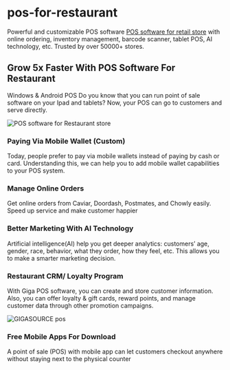 # pos-for-restaurant
Powerful and customizable POS software [POS software for retail store](https://gigasource.io/pos-restaurant/) with online ordering, inventory management, barcode scanner, tablet POS, AI technology, etc. Trusted by over 50000+ stores.

## Grow 5x Faster With POS Software For Restaurant
Windows & Android POS
Do you know that you can run point of sale software on your Ipad and tablets? Now, your POS can go to customers and serve directly.

![POS software for Restaurant store](https://gigasource.b-cdn.net/wp-content/uploads/2020/04/shutterstock_306038723-2.jpg)

### Paying Via Mobile Wallet (Custom)
Today, people prefer to pay via mobile wallets instead of paying by cash or card. Understanding this, we can help you to add mobile wallet capabilities to your POS system. 

### Manage Online Orders
Get online orders from Caviar, Doordash, Postmates, and Chowly easily. Speed up service and make customer happier

### Better Marketing With AI Technology​
Artificial intelligence(AI) help you get deeper analytics: customers’ age, gender, race, behavior, what they order, how they feel, etc. This allows you to make a smarter marketing decision.

### Restaurant CRM/ Loyalty Program
With Giga POS software, you can create and store customer information. Also, you can offer loyalty & gift cards, reward points, and manage customer data through other promotion campaigns.

![GIGASOURCE pos](https://gigasource.b-cdn.net/wp-content/uploads/2020/04/catalogue_POS_RESTAURANT-1.png)
### Free Mobile Apps For Download
A point of sale (POS) with mobile app can let customers checkout anywhere without staying next to the physical counter
